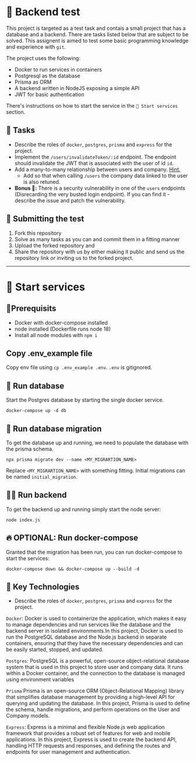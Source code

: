 # 🧪 Backend test

This project is targeted as a test task and contais a small project that has a database and a backend. There are tasks listed below that are subject to be solved. This assignent is aimed to test some basic programming knowledge and experience with `git`.

The project uses the following:

-   Docker to run services in containers
-   Postgresql as the database
-   Prisma as ORM
-   A backend written in NodeJS exposing a simple API
-   JWT for basic authentication

There's instructions on how to start the service in the `🚀 Start services` section.

## 🧾 Tasks

-   Describe the roles of `docker`, `postgres`, `prisma` and `express` for the project.
-   Implement the `/users/invalidateToken/:id` endpoint. The endpoint should invalidate the JWT that is associated with the user of id `id`.
-   Add a many-to-many relationship between users and company. [Hint.](https://www.prisma.io/docs/concepts/components/prisma-schema/relations/many-to-many-relations)
    -   Add so that when calling `/users` the company data linked to the user is also retuned.
-   **Bonus 🚨:** There is a security vulnerability in one of the `users` endpoints (Disrecarding the very busted login endpoint). If you can find it - describe the issue and patch the vulnerability.

## 🏁 Submitting the test

1. Fork this repository
2. Solve as many tasks as you can and commit them in a fitting manner
3. Upload the forked repository and
4. Share the repository with us by either making it public and send us the repository link _or_ inviting us to the forked project.

---

# 🚀 Start services

## 📍Prerequisits

-   Docker with docker-compose installed
-   node installed (Dockerfile runs node 18)
-   Install all node modules with `npm i`

## Copy .env_example file
Copy env file using `cp .env_example .env`. `.env` is gitignored.

## 💾 Run database

Start the Postgres database by starting the single docker service.

```
docker-compose up -d db
```

## 🌱 Run database migration

To get the database up and running, we need to populate the database with the prisma schema.

```
npx prisma migrate dev --name <MY_MIGRARTION_NAME>
```

Replace `<MY_MIGRARTION_NAME>` with something fitting. Initial migrations can be named `initial_migration`.

## 🏃‍♀️ Run backend

To get the backend up and running simply start the node server:

```
node index.js
```

## 🔥 OPTIONAL: Run docker-compose

Granted that the migration has been run, you can run docker-compose to start the services:

```
docker-compose down && docker-compose up --build -d
```


## 🧾 Key Technologies

-   Describe the roles of `docker`, `postgres`, `prisma` and `express` for the project.

`Docker`: Docker is used to containerize the application, which makes it easy to manage dependencies and run services like the database and the backend server in isolated environments.In this project, Docker is used to run the PostgreSQL database and the Node.js backend in separate containers, ensuring that they have the necessary dependencies and can be easily started, stopped, and updated.

`Postgres`: PostgreSQL is a powerful, open-source object-relational database system that is used in this project to store user and company data. It  runs within a Docker container, and the connection to the database is managed using environment variables

`Prisma`:Prisma is an open-source ORM (Object-Relational Mapping) library that simplifies database management by providing a high-level API for querying and updating the database. In this project, Prisma is used to define the schema, handle migrations, and perform operations on the User and Company models.

`Express`: Express is a minimal and flexible Node.js web application framework that provides a robust set of features for web and mobile applications. In this project, Express is used to create the backend API, handling HTTP requests and responses, and defining the routes and endpoints for user management and authentication.